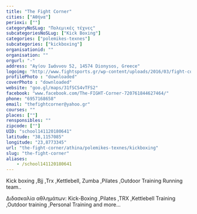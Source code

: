 ```yaml
---
title: "The Fight Corner"
cities: ["Αθήνα"]
perioxi: [""]
categoryNoSLug: "Πολεμικές τέχνες"
subcategoriesNoSLug: ["Kick Boxing"]
categories: ["polemikes-texnes"]
subcategories: ["kickboxing"]
organisationid: ""
organisation: ""
orgurl: "-"
address: "Αγίου Ιωάννου 52, 14574 Dionysos, Greece"
logoimg: "http://www.fightsports.gr/wp-content/uploads/2016/03/fight-corner.jpg"
profilePhoto : "downloaded"
coverPhoto : "downloaded"
website: "goo.gl/maps/31fSCS4vTFS2"
facebook: "www.facebook.com/The-FIGHT-Corner-720761844627464/"
phone: "6957168658"
email: "thefightcorner@yahoo.gr"
courses: ""
places: [""]
rensponsibles: ""
zipcode: [""]
UID: "school141120180641"
latitude: "38,1157085"
longitude: "23,8773345"
url: "the-fight-corner/athina/polemikes-texnes/kickboxing"
slug: "the-fight-corner"
aliases:
    - /school141120180641
---
```



Kick boxing ,Bjj ,Trx ,Kettlebell, Zumba ,Pilates ,Outdoor Training Running team..

Διδασκαλία αθλημάτων: Κick-Boxing ,Pilates ,TRX ,Kettlebell Training ,Outdoor training ,Personal Training and more...
